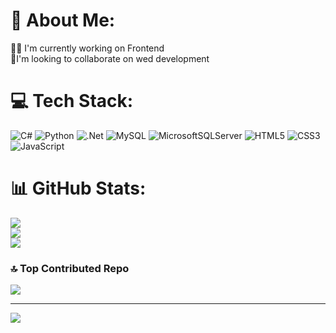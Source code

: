 
# 💫 About Me:
👩‍💻 I'm currently working on Frontend<br>🤝I'm looking to collaborate on wed development<br>

# 💻 Tech Stack:
![C#](https://img.shields.io/badge/c%23-%23239120.svg?style=for-the-badge&logo=csharp&logoColor=white) ![Python](https://img.shields.io/badge/python-3670A0?style=for-the-badge&logo=python&logoColor=ffdd54) ![.Net](https://img.shields.io/badge/.NET-5C2D91?style=for-the-badge&logo=.net&logoColor=white) ![MySQL](https://img.shields.io/badge/mysql-4479A1.svg?style=for-the-badge&logo=mysql&logoColor=white) ![MicrosoftSQLServer](https://img.shields.io/badge/Microsoft%20SQL%20Server-CC2927?style=for-the-badge&logo=microsoft%20sql%20server&logoColor=white) ![HTML5](https://img.shields.io/badge/html5-%23E34F26.svg?style=for-the-badge&logo=html5&logoColor=white) ![CSS3](https://img.shields.io/badge/css3-%231572B6.svg?style=for-the-badge&logo=css3&logoColor=white) ![JavaScript](https://img.shields.io/badge/javascript-%23323330.svg?style=for-the-badge&logo=javascript&logoColor=%23F7DF1E)
# 📊 GitHub Stats:
![](https://github-readme-stats.vercel.app/api?username=Tsedniya&theme=dark&hide_border=false&include_all_commits=false&count_private=false)<br/>
![](https://github-readme-streak-stats.herokuapp.com/?user=Tsedniya&theme=dark&hide_border=false)<br/>
![](https://github-readme-stats.vercel.app/api/top-langs/?username=Tsedniya&theme=dark&hide_border=false&include_all_commits=false&count_private=false&layout=compact)

### 🔝 Top Contributed Repo
![](https://github-contributor-stats.vercel.app/api?username=Tsedniya&limit=5&theme=dark&combine_all_yearly_contributions=true)

---
[![](https://visitcount.itsvg.in/api?id=Tsedniya&icon=0&color=0)](https://visitcount.itsvg.in)

<!-- Proudly created with GPRM ( https://gprm.itsvg.in ) -->
